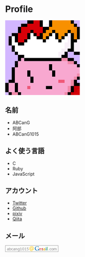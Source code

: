 Profile
====

![](img/icon.png)

## 名前
* ABCanG
* 阿部
* ABCanG1015

## よく使う言語
* C
* Ruby
* JavaScript

## アカウント
* [Twitter](https://twitter.com/ABCanG1015)
* [Github](https://github.com/ABCanG)
* [pixiv](http://pixiv.me/abcang)
* [Qiita](http://qiita.com/ABCanG1015)

## メール
![abcang1015](img/mail.png)
